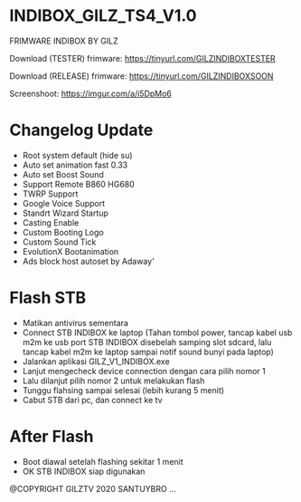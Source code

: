 # INDIBOX_GILZ_TS4_V1.0
FRIMWARE INDIBOX BY GILZ

Download (TESTER) frimware: 
https://tinyurl.com/GILZINDIBOXTESTER

Download (RELEASE) frimware: 
https://tinyurl.com/GILZINDIBOXSOON

Screenshoot: 
https://imgur.com/a/i5DpMo6

Changelog Update
================
- Root system default (hide su)
- Auto set animation fast 0.33
- Auto set Boost Sound 
- Support Remote B860 HG680
- TWRP Support
- Google Voice Support 
- Standrt Wizard Startup
- Casting Enable
- Custom Booting Logo
- Custom Sound Tick
- EvolutionX Bootanimation
- Ads block host autoset by Adaway'

Flash STB
=============
- Matikan antivirus sementara
- Connect STB INDIBOX ke laptop (Tahan tombol power, tancap kabel usb m2m ke usb port STB INDIBOX disebelah samping slot sdcard, lalu tancap kabel m2m ke laptop sampai notif sound bunyi pada laptop)
- Jalankan aplikasi GILZ_V1_INDIBOX.exe
- Lanjut mengecheck device connection dengan cara pilih nomor 1
- Lalu dilanjut pilih nomor 2 untuk melakukan flash
- Tunggu flahsing sampai selesai (lebih kurang 5 menit)
- Cabut STB dari pc, dan connect ke tv

After Flash
===============
- Boot diawal setelah flashing sekitar 1 menit
- OK STB INDIBOX siap digunakan

@COPYRIGHT GILZTV 2020
SANTUYBRO ...
